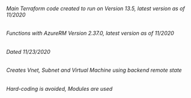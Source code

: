 ###### Main Terraform code created to run on Version 13.5, latest version as of 11/2020
###### Functions with AzureRM Version 2.37.0, latest version as of 11/2020
###### Dated 11/23/2020
###### Creates Vnet, Subnet and Virtual Machine using backend remote state
###### Hard-coding is avoided, Modules are used